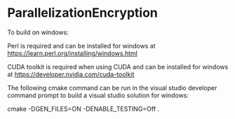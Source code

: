 # ParallelizationEncryption

To build on windows:

Perl is required and can be installed for windows at https://learn.perl.org/installing/windows.html

CUDA toolkit is required when using CUDA and can be installed for windows at https://developer.nvidia.com/cuda-toolkit

The following cmake command can be run in the visual studio developer command prompt to build a visual studio solution for windows:

cmake -DGEN_FILES=ON -DENABLE_TESTING=Off .

